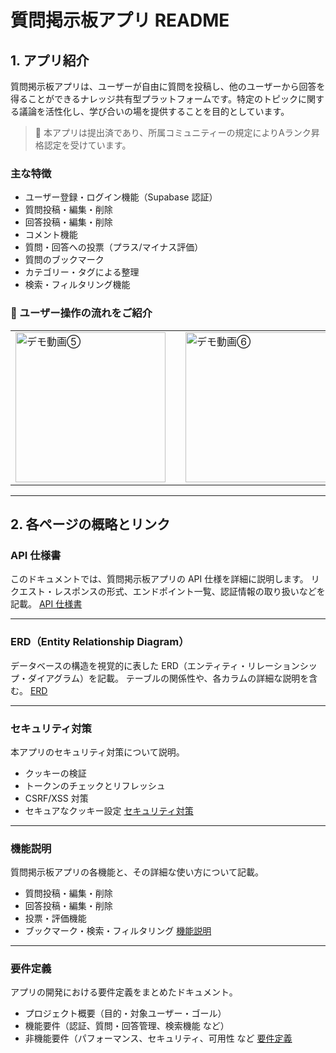 # 質問掲示板アプリ README

## 1. アプリ紹介

質問掲示板アプリは、ユーザーが自由に質問を投稿し、他のユーザーから回答を得ることができるナレッジ共有型プラットフォームです。特定のトピックに関する議論を活性化し、学び合いの場を提供することを目的としています。

> 📝 本アプリは提出済であり、所属コミュニティーの規定によりAランク昇格認定を受けています。

### **主な特徴**

- ユーザー登録・ログイン機能（Supabase 認証）
- 質問投稿・編集・削除
- 回答投稿・編集・削除
- コメント機能
- 質問・回答への投票（プラス/マイナス評価）
- 質問のブックマーク
- カテゴリー・タグによる整理
- 検索・フィルタリング機能

### 🌼 ユーザー操作の流れをご紹介

<table>
  <tr>
    <td>
      <a href="https://youtu.be/3Ns9KQAvPH0">
        <img src="https://img.youtube.com/vi/3Ns9KQAvPH0/0.jpg" alt="デモ動画⑤" width="240" />
      </a>
    </td>
    <td width="24"></td> <!-- スペーサー -->
    <td>
      <a href="https://youtu.be/Dn-cL688F88">
        <img src="https://img.youtube.com/vi/Dn-cL688F88/0.jpg" alt="デモ動画⑥" width="240" />
      </a>
    </td>
  </tr>
</table>

---

## 2. 各ページの概略とリンク

### **API 仕様書**

このドキュメントでは、質問掲示板アプリの API 仕様を詳細に説明します。
リクエスト・レスポンスの形式、エンドポイント一覧、認証情報の取り扱いなどを記載。
[API 仕様書](./API仕様書.md)

---

### **ERD（Entity Relationship Diagram）**

データベースの構造を視覚的に表した ERD（エンティティ・リレーションシップ・ダイアグラム）を記載。
テーブルの関係性や、各カラムの詳細な説明を含む。
[ERD](./ERD.md)

---

### **セキュリティ対策**

本アプリのセキュリティ対策について説明。

- クッキーの検証
- トークンのチェックとリフレッシュ
- CSRF/XSS 対策
- セキュアなクッキー設定
  [セキュリティ対策](./セキュリティ対策.md)

---

### **機能説明**

質問掲示板アプリの各機能と、その詳細な使い方について記載。

- 質問投稿・編集・削除
- 回答投稿・編集・削除
- 投票・評価機能
- ブックマーク・検索・フィルタリング
  [機能説明](./機能説明.md)

---

### **要件定義**

アプリの開発における要件定義をまとめたドキュメント。

- プロジェクト概要（目的・対象ユーザー・ゴール）
- 機能要件（認証、質問・回答管理、検索機能 など）
- 非機能要件（パフォーマンス、セキュリティ、可用性 など
  [要件定義](./要件定義.md)
